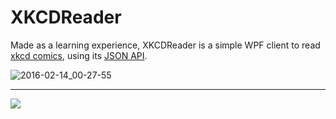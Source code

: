 # XKCDReader
Made as a learning experience, XKCDReader is a simple WPF client to read [xkcd comics](http://xkcd.com/), using its [JSON API](http://xkcd.com/json.html).

![2016-02-14_00-27-55](https://cloud.githubusercontent.com/assets/892216/13034215/b0116756-d316-11e5-9e59-c16d6f6773cc.gif)

---

![](https://imgs.xkcd.com/comics/code_quality.png)

